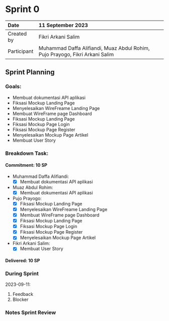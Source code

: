 # Sprint 0


|Date|11 September 2023|
| :- | :- |
|Created by|Fikri Arkani Salim|
|Participant|Muhammad Daffa Alifiandi, Muaz Abdul Rohim, Pujo Prayogo, Fikri Arkani Salim|
## Sprint Planning
### Goals:
- Membuat dokumentasi API aplikasi
- Fiksasi Mockup Landing Page 
- Menyelesaikan WireFreame Landing Page
- Membuat WireFrame page Dashboard
- Fiksasi Mockup Landing Page 
- Fiksasi Mockup Page Login 
- Fiksasi Mockup Page Register
- Menyelesaikan Mockup Page Artikel 
- Membuat User Story 
### Breakdown Task:
#### Commitment: 10 SP
- Muhammad Daffa Alifiandi: 
  - [X] Membuat dokumentasi API aplikasi 
- Muaz Abdul Rohim: 
  - [X] Membuat dokumentasi API aplikasi 
- Pujo Prayogo: 
  - [X] Fiksasi Mockup Landing Page 
  - [X] Menyelesaikan WireFreame Landing Page
  - [X] Membuat WireFrame page Dashboard
  - [X] Fiksasi Mockup Landing Page 
  - [X] Fiksasi Mockup Page Login 
  - [X] Fiksasi Mockup Page Register
  - [X] Menyelesaikan Mockup Page Artikel 
- Fikri Arkani Salim: 
  - [X] Membuat User Story 

#### Delivered:	 10 SP
### During Sprint
2023-09-11:

1. Feedback
1. Blocker
### Notes Sprint Review


